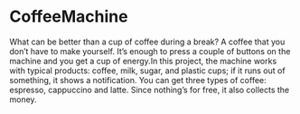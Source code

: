# CoffeeMachine
What can be better than a cup of coffee during a break? A coffee that you don’t have to make yourself. It’s enough to press a couple of buttons on the machine and you get a cup of energy.In this project, the machine works with typical products: coffee, milk, sugar, and plastic cups; if it runs out of something, it shows a notification. You can get three types of coffee: espresso, cappuccino and latte. Since nothing’s for free, it also collects the money.
